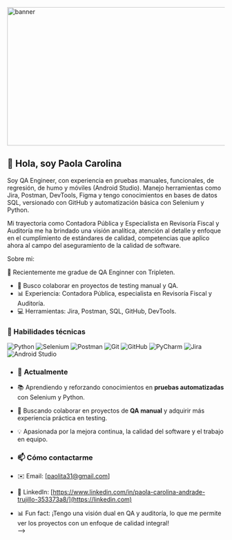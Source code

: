 <img width="1280" height="320" alt="banner" src="https://github.com/user-attachments/assets/2202e2ea-636d-40fa-97ff-fe0f685e062e" />

## 👋 Hola, soy Paola Carolina  

Soy QA Engineer, con experiencia en pruebas manuales, funcionales, de regresión, de humo y móviles (Android Studio). Manejo herramientas como Jira, Postman, DevTools, Figma y tengo conocimientos en bases de datos SQL, versionado con GitHub y automatización básica con Selenium y Python.

Mi trayectoria como Contadora Pública y Especialista en Revisoría Fiscal y Auditoría me ha brindado una visión analítica, atención al detalle y enfoque en el cumplimiento de estándares de calidad, competencias que aplico ahora al campo del aseguramiento de la calidad de software.


Sobre mi: 

 🔎 Recientemente me gradue de QA Enginner con Tripleten.
- 🤝 Busco colaborar en proyectos de testing manual y QA.
- 📊 Experiencia: Contadora Pública, especialista en Revisoría Fiscal y Auditoría.
- 💻 Herramientas: Jira, Postman, SQL, GitHub, DevTools.

### 🚀 Habilidades técnicas

![Python](https://img.shields.io/badge/Python-3776AB?style=for-the-badge&logo=python&logoColor=white)
![Selenium](https://img.shields.io/badge/Selenium-43B02A?style=for-the-badge&logo=selenium&logoColor=white)
![Postman](https://img.shields.io/badge/Postman-FF6C37?style=for-the-badge&logo=postman&logoColor=white)
![Git](https://img.shields.io/badge/Git-F05032?style=for-the-badge&logo=git&logoColor=white)
![GitHub](https://img.shields.io/badge/GitHub-181717?style=for-the-badge&logo=github&logoColor=white)
![PyCharm](https://img.shields.io/badge/PyCharm-000000?style=for-the-badge&logo=pycharm&logoColor=white)
![Jira](https://img.shields.io/badge/Jira-0052CC?style=for-the-badge&logo=jira&logoColor=white)
![Android Studio](https://img.shields.io/badge/Android_Studio-3DDC84?style=for-the-badge&logo=androidstudio&logoColor=white)

- ### 🚀 Actualmente
- 📚 Aprendiendo y reforzando conocimientos en **pruebas automatizadas** con Selenium y Python.  
- 🤝 Buscando colaborar en proyectos de **QA manual** y adquirir más experiencia práctica en testing.  
- 💡 Apasionada por la mejora continua, la calidad del software y el trabajo en equipo.

- ### 📫 Cómo contactarme
- ✉️ Email: [paolita31@gmail.com]  
- 💼 LinkedIn: [https://www.linkedin.com/in/paola-carolina-andrade-trujillo-353373a8/](https://linkedin.com)  
- 📊 Fun fact: ¡Tengo una visión dual en QA y auditoría, lo que me permite ver los proyectos con un enfoque de calidad integral!  
-->
